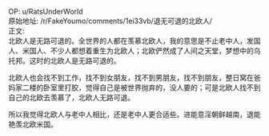 
OP: u/RatsUnderWorld  
原始地址: /r/FakeYoumo/comments/1ei33vb/退无可退的北欧人/  
正文:  
北欧人是无路可退的。全世界的人都在羡慕北欧人，我的意思是不止老中人，发国人、米国人、不少人都想着重生为北欧人；北欧俨然成了人间之天堂，梦想中的乌托邦。这时的北欧人是无路可退的。

北欧人也会找不到工作，找不到女朋友，找不到男朋友，找不到朋友，整日窝在爸妈家二楼的卧室里打胶，觉得自己是被世界抛弃的，没人要的；可是北欧人找不到自己的北欧去羡慕了，北欧人无路可退。

所以我觉得北欧人与老中人相比，还是老中人更合适些。进能意淫朝鲜越南，退能艳羡北欧米国。
